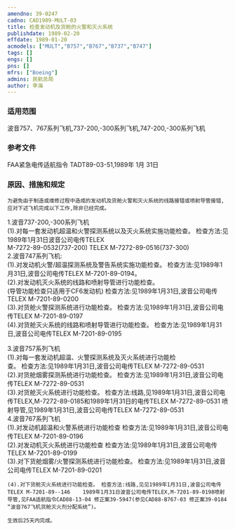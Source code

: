 ```yaml
---
amendno: 39-0247  
cadno: CAD1989-MULT-03  
title: 检查发动机及货舱的火警和灭火系统  
publishdate: 1989-02-20  
effdate: 1989-01-20  
acmodels: ["MULT","B757","B767","B737","B747"]  
tags: []  
engs: []  
pns: []  
mfrs: ["Boeing"]  
admins: 民航总局  
author: 李海  
---
```

  
### 适用范围  
波音757、767系列飞机,737-200,-300系列飞机,747-200,-300系列飞机  
  
<!--more-->  
### 参考文件
FAA紧急电传适航指令 TADT89-03-51,1989年 1月 31日  
  
### 原因、措施和规定  
    为避免由于制造或维修过程中造成的发动机及货舱火警和灭火系统的线路接错或喷射导管接错,应对下述飞机完成以下工作,除非已经完成。  
1.波音737-200,-300系列飞机  
    (1).对每一套发动机超温和火警探测系统以及灭火系统实施功能检查。     检查方法:见1989年1月31日波音公司电传TELEX  
M-7272-89-0532(737-200) TELEX M-7272-89-0516(737-300)  
2.波音747系列飞机:  
    (1).对发动机火警/超温探测系统及警告系统实施功能检查。     检查方法:见1989年1月31日,波音公司电传TELEX M-7201-89-0194。  
    (2).对发动机灭火系统的线路和喷射导管进行功能检查。  
(导管功能检查只适用于CF6发动机) 检查方法:见1989年1月31日,波音公司电传TELEX M-7201-89-0200  
    (3).对货舱火警探测系统进行功能检查。 检查方法:见1989年1月31日,波音公司电传TELEX M-7201-89-0197  
    (4).对货舱灭火系统的线路和喷射导管进行功能检查。 检查方法:见1989年1月31日,波音公司电传TELEX M-7201-89-0195  
  
3.波音757系列飞机  
    (1).对每一套发动机超温、火警探测系统及灭火系统进行功能检  
查。 检查方法:见1989年1月31日,波音公司电传TELEX M-7272-89-0531  
    (2).对货舱烟雾探测系统进行功能检查。 检查方法:见1989年1月31日,波音公司电传TELEX M-7272-89-0531  
    (3).对货舱灭火系统进行功能检查。     检查方法:线路,见1989年1月31日,波音公司电传TELEX,M-7272-89-0185和1989年1月31日的电传TELEX M-7272-89-0531 喷射导管,见1989年1月31日,波音公司电传TELEX M-7272-89-0531  
4.波音767系列飞机  
    (1).对发动机超温和火警系统进行功能检查 检查方法:见1989年1月31日,波音公司电传TELEX M-7201-89-0196  
    (2).对发动机灭火系统进行功能检查 检查方法:见1989年1月31日,波音公司电传TELEX M-7201-89-0199  
    (3).对下货舱烟雾/火警探测系统进行功能检查。 检查方法:见1989年1月31日,波音公司电传TELEX M-7201-89-0201  
  
    (4).对下货舱灭火系统进行功能检查。 检查方法:线路,见见1989年1月31日,波音公司电传TELEX M-7201-89--146    1989年1月31日波音公司电传TELEX,M-7201-89-0198喷射导管,见FAA适航指令CAD88-13-04 修正案39-5947(参见CAD88-B767-03 修正案39-0184 “波音767飞机货舱灭火剂分配系统”)。 

    生效后25天内完成。  
